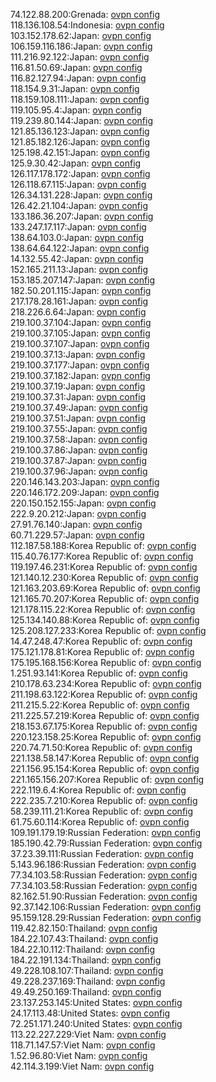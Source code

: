 74.122.88.200:Grenada: [ovpn config](vpn/74_122_88_200.ovpn)  
118.136.108.54:Indonesia: [ovpn config](vpn/118_136_108_54.ovpn)  
103.152.178.62:Japan: [ovpn config](vpn/103_152_178_62.ovpn)  
106.159.116.186:Japan: [ovpn config](vpn/106_159_116_186.ovpn)  
111.216.92.122:Japan: [ovpn config](vpn/111_216_92_122.ovpn)  
116.81.50.69:Japan: [ovpn config](vpn/116_81_50_69.ovpn)  
116.82.127.94:Japan: [ovpn config](vpn/116_82_127_94.ovpn)  
118.154.9.31:Japan: [ovpn config](vpn/118_154_9_31.ovpn)  
118.159.108.111:Japan: [ovpn config](vpn/118_159_108_111.ovpn)  
119.105.95.4:Japan: [ovpn config](vpn/119_105_95_4.ovpn)  
119.239.80.144:Japan: [ovpn config](vpn/119_239_80_144.ovpn)  
121.85.136.123:Japan: [ovpn config](vpn/121_85_136_123.ovpn)  
121.85.182.126:Japan: [ovpn config](vpn/121_85_182_126.ovpn)  
125.198.42.151:Japan: [ovpn config](vpn/125_198_42_151.ovpn)  
125.9.30.42:Japan: [ovpn config](vpn/125_9_30_42.ovpn)  
126.117.178.172:Japan: [ovpn config](vpn/126_117_178_172.ovpn)  
126.118.67.115:Japan: [ovpn config](vpn/126_118_67_115.ovpn)  
126.34.131.228:Japan: [ovpn config](vpn/126_34_131_228.ovpn)  
126.42.21.104:Japan: [ovpn config](vpn/126_42_21_104.ovpn)  
133.186.36.207:Japan: [ovpn config](vpn/133_186_36_207.ovpn)  
133.247.17.117:Japan: [ovpn config](vpn/133_247_17_117.ovpn)  
138.64.103.0:Japan: [ovpn config](vpn/138_64_103_0.ovpn)  
138.64.64.122:Japan: [ovpn config](vpn/138_64_64_122.ovpn)  
14.132.55.42:Japan: [ovpn config](vpn/14_132_55_42.ovpn)  
152.165.211.13:Japan: [ovpn config](vpn/152_165_211_13.ovpn)  
153.185.207.147:Japan: [ovpn config](vpn/153_185_207_147.ovpn)  
182.50.201.115:Japan: [ovpn config](vpn/182_50_201_115.ovpn)  
217.178.28.161:Japan: [ovpn config](vpn/217_178_28_161.ovpn)  
218.226.6.64:Japan: [ovpn config](vpn/218_226_6_64.ovpn)  
219.100.37.104:Japan: [ovpn config](vpn/219_100_37_104.ovpn)  
219.100.37.105:Japan: [ovpn config](vpn/219_100_37_105.ovpn)  
219.100.37.107:Japan: [ovpn config](vpn/219_100_37_107.ovpn)  
219.100.37.13:Japan: [ovpn config](vpn/219_100_37_13.ovpn)  
219.100.37.177:Japan: [ovpn config](vpn/219_100_37_177.ovpn)  
219.100.37.182:Japan: [ovpn config](vpn/219_100_37_182.ovpn)  
219.100.37.19:Japan: [ovpn config](vpn/219_100_37_19.ovpn)  
219.100.37.31:Japan: [ovpn config](vpn/219_100_37_31.ovpn)  
219.100.37.49:Japan: [ovpn config](vpn/219_100_37_49.ovpn)  
219.100.37.51:Japan: [ovpn config](vpn/219_100_37_51.ovpn)  
219.100.37.55:Japan: [ovpn config](vpn/219_100_37_55.ovpn)  
219.100.37.58:Japan: [ovpn config](vpn/219_100_37_58.ovpn)  
219.100.37.86:Japan: [ovpn config](vpn/219_100_37_86.ovpn)  
219.100.37.87:Japan: [ovpn config](vpn/219_100_37_87.ovpn)  
219.100.37.96:Japan: [ovpn config](vpn/219_100_37_96.ovpn)  
220.146.143.203:Japan: [ovpn config](vpn/220_146_143_203.ovpn)  
220.146.172.209:Japan: [ovpn config](vpn/220_146_172_209.ovpn)  
220.150.152.155:Japan: [ovpn config](vpn/220_150_152_155.ovpn)  
222.9.20.212:Japan: [ovpn config](vpn/222_9_20_212.ovpn)  
27.91.76.140:Japan: [ovpn config](vpn/27_91_76_140.ovpn)  
60.71.229.57:Japan: [ovpn config](vpn/60_71_229_57.ovpn)  
112.187.58.188:Korea Republic of: [ovpn config](vpn/112_187_58_188.ovpn)  
115.40.76.177:Korea Republic of: [ovpn config](vpn/115_40_76_177.ovpn)  
119.197.46.231:Korea Republic of: [ovpn config](vpn/119_197_46_231.ovpn)  
121.140.12.230:Korea Republic of: [ovpn config](vpn/121_140_12_230.ovpn)  
121.163.203.69:Korea Republic of: [ovpn config](vpn/121_163_203_69.ovpn)  
121.165.70.207:Korea Republic of: [ovpn config](vpn/121_165_70_207.ovpn)  
121.178.115.22:Korea Republic of: [ovpn config](vpn/121_178_115_22.ovpn)  
125.134.140.88:Korea Republic of: [ovpn config](vpn/125_134_140_88.ovpn)  
125.208.127.233:Korea Republic of: [ovpn config](vpn/125_208_127_233.ovpn)  
14.47.248.47:Korea Republic of: [ovpn config](vpn/14_47_248_47.ovpn)  
175.121.178.81:Korea Republic of: [ovpn config](vpn/175_121_178_81.ovpn)  
175.195.168.156:Korea Republic of: [ovpn config](vpn/175_195_168_156.ovpn)  
1.251.93.141:Korea Republic of: [ovpn config](vpn/1_251_93_141.ovpn)  
210.178.63.234:Korea Republic of: [ovpn config](vpn/210_178_63_234.ovpn)  
211.198.63.122:Korea Republic of: [ovpn config](vpn/211_198_63_122.ovpn)  
211.215.5.22:Korea Republic of: [ovpn config](vpn/211_215_5_22.ovpn)  
211.225.57.219:Korea Republic of: [ovpn config](vpn/211_225_57_219.ovpn)  
218.153.67.175:Korea Republic of: [ovpn config](vpn/218_153_67_175.ovpn)  
220.123.158.25:Korea Republic of: [ovpn config](vpn/220_123_158_25.ovpn)  
220.74.71.50:Korea Republic of: [ovpn config](vpn/220_74_71_50.ovpn)  
221.138.58.147:Korea Republic of: [ovpn config](vpn/221_138_58_147.ovpn)  
221.156.95.154:Korea Republic of: [ovpn config](vpn/221_156_95_154.ovpn)  
221.165.156.207:Korea Republic of: [ovpn config](vpn/221_165_156_207.ovpn)  
222.119.6.4:Korea Republic of: [ovpn config](vpn/222_119_6_4.ovpn)  
222.235.7.210:Korea Republic of: [ovpn config](vpn/222_235_7_210.ovpn)  
58.239.111.21:Korea Republic of: [ovpn config](vpn/58_239_111_21.ovpn)  
61.75.60.114:Korea Republic of: [ovpn config](vpn/61_75_60_114.ovpn)  
109.191.179.19:Russian Federation: [ovpn config](vpn/109_191_179_19.ovpn)  
185.190.42.79:Russian Federation: [ovpn config](vpn/185_190_42_79.ovpn)  
37.23.39.111:Russian Federation: [ovpn config](vpn/37_23_39_111.ovpn)  
5.143.96.186:Russian Federation: [ovpn config](vpn/5_143_96_186.ovpn)  
77.34.103.58:Russian Federation: [ovpn config](vpn/77_34_103_58.ovpn)  
77.34.103.58:Russian Federation: [ovpn config](vpn/77_34_103_58.ovpn)  
82.162.51.90:Russian Federation: [ovpn config](vpn/82_162_51_90.ovpn)  
92.37.142.106:Russian Federation: [ovpn config](vpn/92_37_142_106.ovpn)  
95.159.128.29:Russian Federation: [ovpn config](vpn/95_159_128_29.ovpn)  
119.42.82.150:Thailand: [ovpn config](vpn/119_42_82_150.ovpn)  
184.22.107.43:Thailand: [ovpn config](vpn/184_22_107_43.ovpn)  
184.22.10.112:Thailand: [ovpn config](vpn/184_22_10_112.ovpn)  
184.22.191.134:Thailand: [ovpn config](vpn/184_22_191_134.ovpn)  
49.228.108.107:Thailand: [ovpn config](vpn/49_228_108_107.ovpn)  
49.228.237.169:Thailand: [ovpn config](vpn/49_228_237_169.ovpn)  
49.49.250.169:Thailand: [ovpn config](vpn/49_49_250_169.ovpn)  
23.137.253.145:United States: [ovpn config](vpn/23_137_253_145.ovpn)  
24.17.113.48:United States: [ovpn config](vpn/24_17_113_48.ovpn)  
72.251.171.240:United States: [ovpn config](vpn/72_251_171_240.ovpn)  
113.22.227.229:Viet Nam: [ovpn config](vpn/113_22_227_229.ovpn)  
118.71.147.57:Viet Nam: [ovpn config](vpn/118_71_147_57.ovpn)  
1.52.96.80:Viet Nam: [ovpn config](vpn/1_52_96_80.ovpn)  
42.114.3.199:Viet Nam: [ovpn config](vpn/42_114_3_199.ovpn)  
